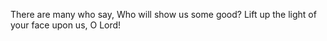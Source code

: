 There are many who say, Who will show us some good? Lift up the light of your face upon us, O Lord!
